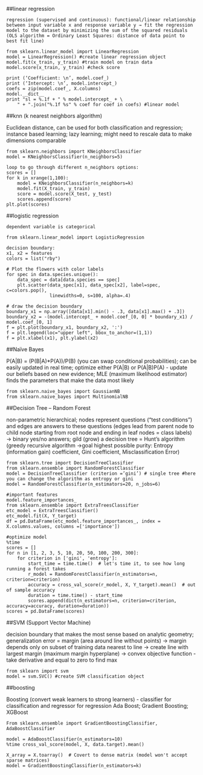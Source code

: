 ##linear regression

    regression (supervised and continuous): functional/linear relationship between input variable x and response variable y → fit the regression model to the dataset by minimizing the sum of the squared residuals (OLS algorithm = Ordinary Least Squares: distance of data point to best fit line)

    from sklearn.linear_model import LinearRegression
    model = LinearRegression() #create linear regression object
    model.fit(x_train, y_train) #train model on train data
    model.score(x_train, y_train) #check score

    print (‘Coefficient: \n’, model.coef_)
    print (‘Intercept: \n’, model.intercept_) 
    coefs = zip(model.coef_, X.columns)
    model.__dict__
    print "sl = %.1f + " % model.intercept_ + \
        " + ".join("%.1f %s" % coef for coef in coefs) #linear model


##knn (k nearest neighbors algorithm)

Euclidean distance, can be used for both classification and regression; instance based learning; lazy learning; might need to rescale data to make dimensions comparable

    from sklearn.neighbors import KNeighborsClassifier 
    model = KNeighborsClassifier(n_neighbors=5)

    loop to go through different n_neighbors options:
    scores = []
    for k in xrange(1,100):
        model = KNeighborsClassifier(n_neighbors=k)
        model.fit(X_train, y_train)
        score = model.score(X_test, y_test)
        scores.append(score)
    plt.plot(scores)

##logistic regression

    dependent variable is categorical

    from sklearn.linear_model import LogisticRegression

    decision boundary:
    x1, x2 = features
    colors = list("rby")

    # Plot the flowers with color labels
    for spec in data.species.unique():
        data_spec = data[data.species == spec]
        plt.scatter(data_spec[x1], data_spec[x2], label=spec, c=colors.pop(),
                    linewidths=0, s=100, alpha=.4)

    # draw the decision boundary
    boundary_x1 = np.array([data[x1].min() - .3, data[x1].max() + .3])
    boundary_x2 = -(model.intercept_ + model.coef_[0, 0] * boundary_x1) / model.coef_[0, 1]
    f = plt.plot(boundary_x1, boundary_x2, ':')
    f = plt.legend(loc="upper left", bbox_to_anchor=(1,1))
    f = plt.xlabel(x1), plt.ylabel(x2)
    
##Naïve Bayes

P(A|B) = (P(B|A)*P(A))/P(B)  (you can swap conditional probabilities); can be easily updated in real time; optimize either P(A|B) or P(A|B)P(A) - update our beliefs based on new evidence; MLE (maximum likelihood estimator) finds the parameters that make the data most likely 

    from sklearn.naive_bayes import GaussianNB
    from sklearn.naive_bayes import MultinomialNB

##Decision Tree – Random Forest

non-parametric hierarchical; nodes represent questions (“test conditions”) and edges are answers to these questions (edges lead from parent node to child node starting from root node and ending in leaf nodes = class labels) → binary yes/no answers; gild (grow) a decision tree = Hunt’s algorithm (greedy recursive algorithm →goal highest possible purity: Entropy (information gain) coefficient, Gini coefficient, Misclassification Error)

    from sklearn.tree import DecisionTreeClassifier
    from sklearn.ensemble import RandomForestClassifier
    model = DecisionTreeClassifier (criterion =’gini’) # single tree #here you can change the algorithm as entropy or gini
    model = RandomForestClassifier(n_estimators=20, n_jobs=6) 

    #important features
    model.feature_importances_ 
    from sklearn.ensemble import ExtraTreesClassifier
    etc_model = ExtraTreesClassifier()
    etc_model.fit(X, Y_target)
    df = pd.DataFrame(etc_model.feature_importances_, index = X.columns.values, columns =['importance'])

    #optimize model
    %time
    scores = []
    for n in [1, 2, 3, 5, 10, 20, 50, 100, 200, 300]:
        for criterion in ['gini', 'entropy']:
            start_time = time.time()  # let's time it, to see how long running a forest takes
            r_model = RandomForestClassifier(n_estimators=n, criterion=criterion)
            accuracy = cross_val_score(r_model, X, Y_target).mean()  # out of sample accuracy
            duration = time.time() - start_time
            scores.append(dict(n_estimators=n, criterion=criterion, accuracy=accuracy, duration=duration))
    scores = pd.DataFrame(scores)

##SVM (Support Vector Machine)

decision boundary that makes the most sense based on analytic geometry; generalization error = margin (area around line without points) → margin depends only on subset of training data nearest to line → create line with largest margin (maximum margin hyperplane) → convex objective function - take derivative and equal to zero to find max

    from sklearn import svm
    model = svm.SVC() #create SVM classification object
    
##boosting

Boosting (convert weak learners to strong learners) - classifier for classification and regressor for regression
Ada Boost; Gradient Boosting; XGBoost

    From sklearn.ensemble import GradientBoostingClassifier, AdaBoostClassifier

    model = AdaBoostClassifier(n_estimators=10)
    %time cross_val_score(model, X, data.target).mean()

    X_array = X.toarray()  # Covert to dense matrix (model won't accept sparse matrices)
    model = GradientBoostingClassifier(n_estimators=k)

